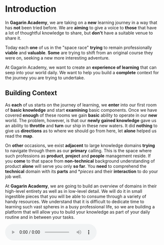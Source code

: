 # Introduction
In **Gagarin Academy**, we are taking on a **new** learning journey in a way that has **not** been tried before. We are **aiming** to give a voice to **those** that have a lot of thoughtful knowledge to share, but **don't** have a suitable venue to share it.

Today each **one** of us in the "space race" **trying** to remain professionally **viable** and **valuable**. **Some** are trying to shift from an original course they were on, seeking a new more interesting adventure.

At Gagarin Academy, we want to create an **experience of learning** that can seep into your world daily. We want to help you build a **complete** context for the journey you are trying to undertake.

## Building Context
As **each** of us starts on the journey of learning, we **enter** into our first room of **basic knowledge** and start **examining** basic components. Once we have covered **enough** of these rooms we gain **basic** ability to operate in our **new** world. The problem, however, is that our **newly gained knowledge** gave us an ability to **throttle** and **turn** our ship in these new waters. It did **nothing** to give us **directions** as to where we should go from here, let **alone** helped us read the **map**.

On **other** occasions, we exist **adjacent** to large knowledge domains **trying** to navigate through them as our **primary** calling. This is the space where such professions as **product**, **project** and **people** management reside. If you **come** to that space from **non-technical** background understanding of product **alone** will serve you only **so far**. You **need** to comprehend the **technical** domain with its **parts** and **pieces* and their **interaction** to do your job well.

At **Gagarin Academy**, we are going to build an overview of domains in their high-level entirety as well as in low-level detail. We will do it in small ingestible pieces that you will be able to consume through a variety of handy resources. We understand that it is difficult to dedicate time to learning such vast spheres in a busy professional life, so we are building a platform that will allow you to build your knowledge as part of your daily routine and in between your tasks.

<audio controls>
    <source src="gagarin_academy_intro.mp3" type="audio/mpeg" >
    Your browser does not support the audio element.
</audio>